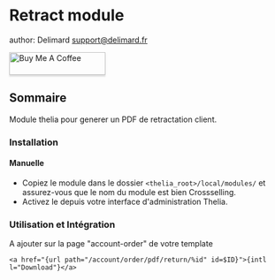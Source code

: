  
Retract module
==================
author: Delimard <support@delimard.fr>

<a href="https://www.buymeacoffee.com/delimard" target="_blank"><img src="https://www.buymeacoffee.com/assets/img/custom_images/orange_img.png" alt="Buy Me A Coffee" style="height: 41px !important;width: 174px !important;box-shadow: 0px 3px 2px 0px rgba(190, 190, 190, 0.5) !important;-webkit-box-shadow: 0px 3px 2px 0px rgba(190, 190, 190, 0.5) !important;" ></a>



Sommaire
-------
Module thelia pour generer un PDF de retractation client.

 
### Installation

#### Manuelle

* Copiez le module dans le dossier ```<thelia_root>/local/modules/```  et assurez-vous que le nom du module est bien Crossselling.
* Activez le depuis votre interface d'administration Thelia.


### Utilisation et Intégration
A ajouter sur la page "account-order" de votre template
```
<a href="{url path="/account/order/pdf/return/%id" id=$ID}">{intl l="Download"}</a>

```




